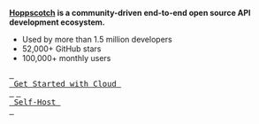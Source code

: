 **[Hoppscotch](https://hoppscotch.io) is a community-driven end-to-end open source API development ecosystem.**

- Used by more than 1.5 million developers
- 52,000+ GitHub stars
- 100,000+ monthly users

[<kbd> <br> Get Started with Cloud <br> </kbd>](https://hoppscotch.io)
[<kbd> <br> Self-Host <br> </kbd>](https://github.com/hoppscotch/hoppscotch)
